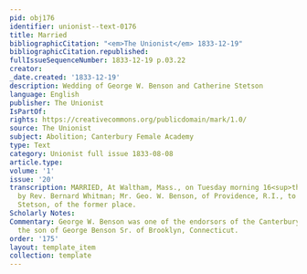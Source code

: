 ```yaml
---
pid: obj176
identifier: unionist--text-0176
title: Married
bibliographicCitation: "<em>The Unionist</em> 1833-12-19"
bibliographicCitation.republished: 
fullIssueSequenceNumber: 1833-12-19 p.03.22
creator: 
_date.created: '1833-12-19'
description: Wedding of George W. Benson and Catherine Stetson
language: English
publisher: The Unionist
IsPartOf: 
rights: https://creativecommons.org/publicdomain/mark/1.0/
source: The Unionist
subject: Abolition; Canterbury Female Academy
type: Text
category: Unionist full issue 1833-08-08
article.type: 
volume: '1'
issue: '20'
transcription: MARRIED, At Waltham, Mass., on Tuesday morning 16<sup>th</sup>inst.
  by Rev. Bernard Whitman; Mr. Geo. W. Benson, of Providence, R.I., to MissCatharine
  Stetson, of the former place.
Scholarly Notes: 
Commentary: George W. Benson was one of the endorsors of the Canterbury Female Academy,
  the son of George Benson Sr. of Brooklyn, Connecticut.
order: '175'
layout: template_item
collection: template
---
```

